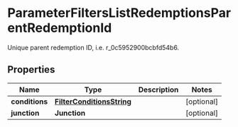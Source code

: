 

# ParameterFiltersListRedemptionsParentRedemptionId

Unique parent redemption ID, i.e. r_0c5952900bcbfd54b6.

## Properties

| Name | Type | Description | Notes |
|------------ | ------------- | ------------- | -------------|
|**conditions** | [**FilterConditionsString**](FilterConditionsString.md) |  |  [optional] |
|**junction** | **Junction** |  |  [optional] |




